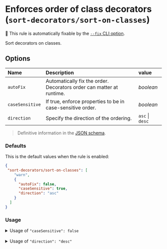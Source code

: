 # Enforces order of class decorators (`sort-decorators/sort-on-classes`)

🔧 This rule is automatically fixable by the [`--fix` CLI option](https://eslint.org/docs/latest/user-guide/command-line-interface#--fix).

<!-- end auto-generated rule header -->

Sort decorators on classes.

## Options

| Name            | Description                                                              | value           |
|:----------------|:-------------------------------------------------------------------------|:----------------|
| `autoFix`       | Automatically fix the order.<br/>Decorators order can matter at runtime. | *boolean*       |
| `caseSensitive` | If true, enforce properties to be in case-sensitive order.               | *boolean*       |
| `direction`     | Specify the direction of the ordering.                                   | `asc` \| `desc` |

> Definitive information in the [JSON schema](../../src/lib/sort-rule/sort-rule.options.schema.json).

### Defaults

This is the default values when the rule is enabled:

```json
{
 "sort-decorators/sort-on-classes": [
    "warn",
    {
      "autoFix": false,
      "caseSensitive": true,
      "direction": "asc"
    }
  ]
}
```

### Usage

<details>
<summary>Usage of <code>"caseSensitive": false</code></summary>

#### Configuration

```json
{
 "sort-decorators/sort-on-classes": [
    "warn",
    {
      "caseSensitive": false
    }
  ]
}
```

#### ❌ Invalid

```typescript
@B @a @c
class MyClass {}
```

#### ✅ Valid

```typescript
@a @B @c
class MyClass {}
```

</details>

<br />

<details>
<summary>Usage of <code>"direction": "desc"</code></summary>

#### Configuration

```json
{
  "sort-decorators/sort-on-classes": [
    "warn",
    {
      "direction": "desc"
    }
  ]
}
```

#### ❌ Invalid

```typescript
@A
@B
class MyClass {}
```

#### ✅ Valid

```typescript
@B
@A
class MyClass {}
```

</details>

<br />
